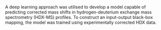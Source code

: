 A deep learning approach was utilised to develop a model capable of predicting corrected mass shifts in hydrogen-deuterium exchange mass spectrometry (HDX-MS) profiles. To construct an input-output black-box mapping, the model was trained using experimentally corrected HDX data.
